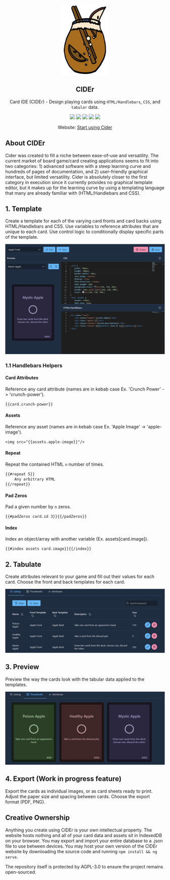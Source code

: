 <div align="center">

<img src="docs/assets/cider-logo-374.png" width=150px>

## CIDEr
Card IDE (CIDEr) - Design playing cards using `HTML/Handlebars`, `CSS`, and `tabular` data.

[![][license]][license-url] 
[![][stars]][gh-url]
[![][release]][gh-url]
[![][last-commit]][gh-url]
[![][website]][pages-url]

Website: [Start using Cider][pages-url]

</div>

## About CIDEr
Cider was created to fill a niche between ease-of-use and versatility. The current market of board game/card creating applications seems to fit
into two categories: 1) advanced software with a steep learning curve and hundreds of pages of documentation, and 2) user-friendly graphical interface, but limited versatility. Cider is absolutely closer to the first category in execution since it currently provides no graphical template editor, but it makes up for the learning curve by using a templating language that many are already familiar with (HTML/Handlebars and CSS).

## 1. Template
Create a template for each of the varying card fronts and card backs using
HTML/Handlebars and CSS. Use variables to reference attributes that
are unique to each card. Use control logic to conditionally display
specific parts of the template.

![screen-1]

### 1.1 Handlebars Helpers

#### Card Attributes
Reference any card attribute (names are in kebab case 
Ex. 'Crunch Power' -> 'crunch-power').

    {{card.crunch-power}}

#### Assets
Reference any asset (names are in kebab case 
Ex. 'Apple Image' -> 'apple-image').

    <img src="{{assets.apple-image}}"/>

#### Repeat
Repeat the contained HTML `n` number of times.

    {{#repeat 5}}
        Any arbitrary HTML
    {{/repeat}}

#### Pad Zeros
Pad a given number by `n` zeros.

    {{#padZeros card.id 3}}{{/padZeros}}

#### Index
Index an object/array with another variable (Ex. assets[card.image]).

    {{#index assets card.image}}{{/index}}


## 2. Tabulate
Create attributes relevant to your game and fill out their values for each
card.  Choose the front and back templates for each card.

![screen-2]

## 3. Preview
Preview the way the cards look with the tabular data applied to the templates.

![screen-3]

## 4. Export (Work in progress feature)
Export the cards as individual images, or as card sheets ready to print.
Adjust the paper size and spacing between cards.  Choose the export format (PDF, PNG).

## Creative Ownership
Anything you create using CIDEr is your own intellectual property.
The website hosts nothing and all of your card data and assets sit
in IndexedDB on your browser. You may export and import your entire
database to a .json file to use between devices. You may host your own
version of the CIDEr website by downloading the source code and running `npm install && ng serve`.

The repository itself is protected by AGPL-3.0 to ensure the project remains open-sourced.


[last-commit]: https://img.shields.io/github/last-commit/oatear/cider
[license]: https://badgen.net/github/license/oatear/cider
[stars]: https://badgen.net/github/stars/oatear/cider
[release]: https://badgen.net/github/release/oatear/cider
[website]: https://img.shields.io/website?down_color=red&down_message=offline&up_color=green&up_message=online&url=https%3A%2F%2Foatear.github.io%2Fcider
[logo-url]: docs/assets/cider-logo-80.png
[screen-1]: cider-app/src/assets/screen-1.png
[screen-2]: cider-app/src/assets/screen-2.png
[screen-3]: cider-app/src/assets/screen-3.png
[gh-url]: https://github.com/oatear/cider
[license-url]: https://github.com/oatear/cider/blob/master/LICENSE.md
[pages-url]: https://oatear.github.io/cider